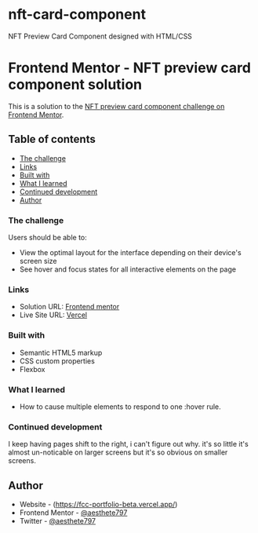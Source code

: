 # nft-card-component
NFT Preview Card Component designed with HTML/CSS

# Frontend Mentor - NFT preview card component solution

This is a solution to the [NFT preview card component challenge on Frontend Mentor](https://www.frontendmentor.io/challenges/nft-preview-card-component-SbdUL_w0U). 

## Table of contents

  - [The challenge](#the-challenge)
  - [Links](#links)
  - [Built with](#built-with)
  - [What I learned](#what-i-learned)
  - [Continued development](#continued-development)
- [Author](#author)



### The challenge

Users should be able to:

- View the optimal layout for the interface depending on their device's screen size
- See hover and focus states for all interactive elements on the page

### Links

- Solution URL: [Frontend mentor](https://www.frontendmentor.io/solutions/nft-card-component-with-flexbox-BULuYq9QgN)
- Live Site URL: [Vercel](https://nft-card-component-sigma.vercel.app/)

### Built with

- Semantic HTML5 markup
- CSS custom properties
- Flexbox

### What I learned
- How to cause multiple elements to respond to one :hover rule.

### Continued development

I keep having pages shift to the right, i can't figure out why. it's so little it's almost un-noticable on larger screens but it's so obvious on smaller screens.


## Author

- Website - (https://fcc-portfolio-beta.vercel.app/)
- Frontend Mentor - [@aesthete797](https://www.frontendmentor.io/profile/aesthete797)
- Twitter - [@aesthete797](https://twitter.com/Aesthete797?t=muygWB05vQALbcxVjiDZKw&s=09)

